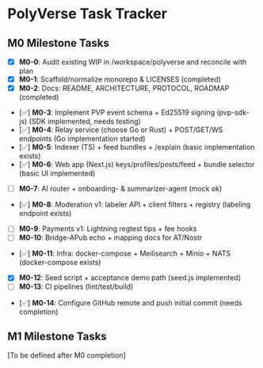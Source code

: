 
# PolyVerse Task Tracker

## M0 Milestone Tasks

- [x] **M0-0**: Audit existing WIP in /workspace/polyverse and reconcile with plan
- [x] **M0-1**: Scaffold/normalize monorepo & LICENSES (completed)
- [x] **M0-2**: Docs: README, ARCHITECTURE, PROTOCOL, ROADMAP (completed)
- [✅] **M0-3**: Implement PVP event schema + Ed25519 signing (pvp-sdk-js) (SDK implemented, needs testing)
- [✅] **M0-4**: Relay service (choose Go or Rust) + POST/GET/WS endpoints (Go implementation started)
- [✅] **M0-5**: Indexer (TS) + feed bundles + /explain (basic implementation exists)
- [✅] **M0-6**: Web app (Next.js) keys/profiles/posts/feed + bundle selector (basic UI implemented)
- [ ] **M0-7**: AI router + onboarding- & summarizer-agent (mock ok)
- [✅] **M0-8**: Moderation v1: labeler API + client filters + registry (labeling endpoint exists)
- [ ] **M0-9**: Payments v1: Lightning regtest tips + fee hooks
- [ ] **M0-10**: Bridge-APub echo + mapping docs for AT/Nostr
- [✅] **M0-11**: Infra: docker-compose + Meilisearch + Minio + NATS (docker-compose exists)
- [x] **M0-12**: Seed script + acceptance demo path (seed.js implemented)
- [ ] **M0-13**: CI pipelines (lint/test/build)
- [✅] **M0-14**: Configure GitHub remote and push initial commit (needs completion)

## M1 Milestone Tasks

[To be defined after M0 completion]
